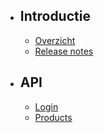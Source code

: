 - ## Introductie
    - [Overzicht](/docs/{{version}}/overview)
    - [Release notes](/docs/{{version}}/releases)
    
- ## API
    - [Login](/docs/{{version}}/api/login)
    - [Products](/docs/{{version}}/api/products)
